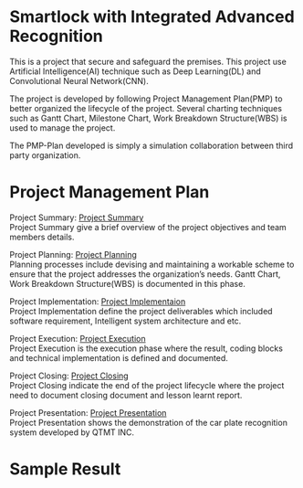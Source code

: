 # Smartlock with Integrated Advanced Recognition
This is a project that secure and safeguard the premises. This project use Artificial Intelligence(AI) technique such as Deep Learning(DL) and Convolutional Neural Network(CNN).

The project is developed by following Project Management Plan(PMP) to better organized the lifecycle of the project. Several charting techniques such as Gantt Chart, Milestone Chart, Work Breakdown Structure(WBS) is used to manage the project.

The PMP-Plan developed is simply a simulation collaboration between third party organization.

# Project Management Plan
Project Summary: <a href="REPORT/1.0 Project Summary.md" > Project Summary </a> 
<br>Project Summary give a brief overview of the project objectives and team members details.
<br>

Project Planning: <a href="REPORT/2.0 Project Planning.md" > Project Planning </a> 
<br>Planning processes include devising and maintaining a workable scheme to ensure that the project addresses the organization’s needs. Gantt Chart, Work Breakdown Structure(WBS) is documented in this phase.
<br>

Project Implementation: <a href="REPORT/3.0 Implementation.md" > Project Implementaion </a>
<br>Project Implementation define the project deliverables which included software requirement, Intelligent system architecture and etc.
<br>

Project Execution: <a href="" > Project Execution </a>
<br>Project Execution is the execution phase where the result, coding blocks and technical implementation is defined and documented.
<br>

Project Closing:  <a href="" > Project Closing </a>
<br>Project Closing indicate the end of the project lifecycle where the project need to document closing document and lesson learnt report.
<br>

Project Presentation: <a href="" > Project Presentation </a>
<br>Project Presentation shows the demonstration of the car plate recognition system developed by QTMT INC.
<br>

# Sample Result
